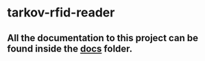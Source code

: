 # tarkov-rfid-reader

## All the documentation to this project can be found inside the [docs](https://github.com/stubifox/tarkov-rfid-reader/tree/main/docs) folder.
